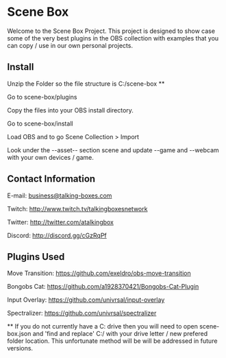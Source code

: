 # Scene Box

Welcome to the Scene Box Project. This project is designed to show case some of the very best plugins in the OBS collection with examples that you can copy / use in our own personal projects.

## Install

Unzip the Folder so the file structure is C:/scene-box ** 

Go to scene-box/plugins

Copy the files into your OBS install directory. 

Go to scene-box/install

Load OBS and to go Scene Collection > Import

Look under the --asset-- section scene and update --game and --webcam with your own devices / game.

## Contact Information

E-mail: business@talking-boxes.com

Twitch: http://www.twitch.tv/talkingboxesnetwork

Twitter: http://twitter.com/atalkingbox

Discord: http://discord.gg/cGzRqPf 

## Plugins Used

Move Transition: https://github.com/exeldro/obs-move-transition

Bongobs Cat: https://github.com/a1928370421/Bongobs-Cat-Plugin

Input Overlay: https://github.com/univrsal/input-overlay

Spectralizer: https://github.com/univrsal/spectralizer

** If you do not currently have a C: drive then you will need to open scene-box.json and 'find and replace' C:/ with your drive letter / new prefered folder location. This unfortunate method will be will be addressed in future versions. 
